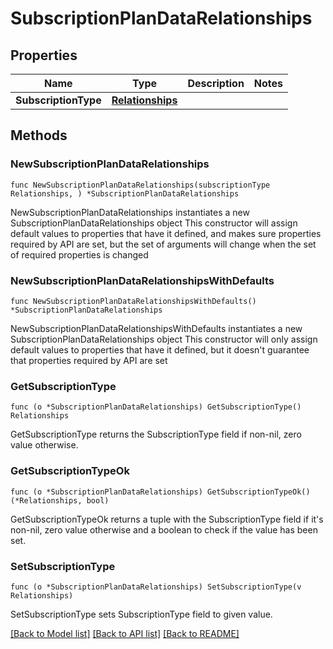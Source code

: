 # SubscriptionPlanDataRelationships

## Properties

Name | Type | Description | Notes
------------ | ------------- | ------------- | -------------
**SubscriptionType** | [**Relationships**](Relationships.md) |  | 

## Methods

### NewSubscriptionPlanDataRelationships

`func NewSubscriptionPlanDataRelationships(subscriptionType Relationships, ) *SubscriptionPlanDataRelationships`

NewSubscriptionPlanDataRelationships instantiates a new SubscriptionPlanDataRelationships object
This constructor will assign default values to properties that have it defined,
and makes sure properties required by API are set, but the set of arguments
will change when the set of required properties is changed

### NewSubscriptionPlanDataRelationshipsWithDefaults

`func NewSubscriptionPlanDataRelationshipsWithDefaults() *SubscriptionPlanDataRelationships`

NewSubscriptionPlanDataRelationshipsWithDefaults instantiates a new SubscriptionPlanDataRelationships object
This constructor will only assign default values to properties that have it defined,
but it doesn't guarantee that properties required by API are set

### GetSubscriptionType

`func (o *SubscriptionPlanDataRelationships) GetSubscriptionType() Relationships`

GetSubscriptionType returns the SubscriptionType field if non-nil, zero value otherwise.

### GetSubscriptionTypeOk

`func (o *SubscriptionPlanDataRelationships) GetSubscriptionTypeOk() (*Relationships, bool)`

GetSubscriptionTypeOk returns a tuple with the SubscriptionType field if it's non-nil, zero value otherwise
and a boolean to check if the value has been set.

### SetSubscriptionType

`func (o *SubscriptionPlanDataRelationships) SetSubscriptionType(v Relationships)`

SetSubscriptionType sets SubscriptionType field to given value.



[[Back to Model list]](../README.md#documentation-for-models) [[Back to API list]](../README.md#documentation-for-api-endpoints) [[Back to README]](../README.md)


